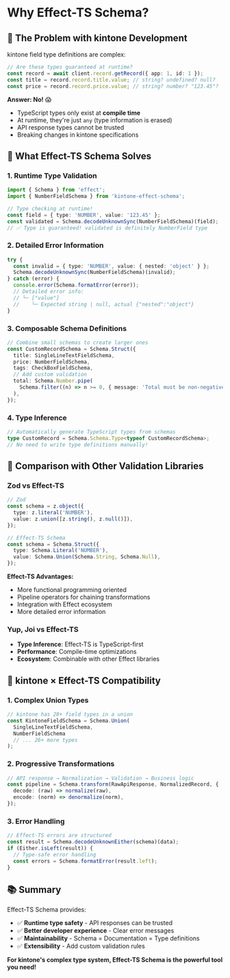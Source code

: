 # Why Effect-TS Schema?

## 🤔 The Problem with kintone Development

kintone field type definitions are complex:

```typescript
// Are these types guaranteed at runtime?
const record = await client.record.getRecord({ app: 1, id: 1 });
const title = record.record.title.value; // string? undefined? null?
const price = record.record.price.value; // string? number? "123.45"?
```

**Answer: No!** 😱

- TypeScript types only exist at **compile time**
- At runtime, they're just `any` (type information is erased)
- API response types cannot be trusted
- Breaking changes in kintone specifications

## 💪 What Effect-TS Schema Solves

### 1. **Runtime Type Validation**

```typescript
import { Schema } from 'effect';
import { NumberFieldSchema } from 'kintone-effect-schema';

// Type checking at runtime!
const field = { type: 'NUMBER', value: '123.45' };
const validated = Schema.decodeUnknownSync(NumberFieldSchema)(field);
// ✅ Type is guaranteed! validated is definitely NumberField type
```

### 2. **Detailed Error Information**

```typescript
try {
  const invalid = { type: 'NUMBER', value: { nested: 'object' } };
  Schema.decodeUnknownSync(NumberFieldSchema)(invalid);
} catch (error) {
  console.error(Schema.formatError(error));
  // Detailed error info:
  // └─ ["value"]
  //    └─ Expected string | null, actual {"nested":"object"}
}
```

### 3. **Composable Schema Definitions**

```typescript
// Combine small schemas to create larger ones
const CustomRecordSchema = Schema.Struct({
  title: SingleLineTextFieldSchema,
  price: NumberFieldSchema,
  tags: CheckBoxFieldSchema,
  // Add custom validation
  total: Schema.Number.pipe(
    Schema.filter((n) => n >= 0, { message: 'Total must be non-negative' })
  ),
});
```

### 4. **Type Inference**

```typescript
// Automatically generate TypeScript types from schemas
type CustomRecord = Schema.Schema.Type<typeof CustomRecordSchema>;
// No need to write type definitions manually!
```

## 🚀 Comparison with Other Validation Libraries

### Zod vs Effect-TS

```typescript
// Zod
const schema = z.object({
  type: z.literal('NUMBER'),
  value: z.union([z.string(), z.null()]),
});

// Effect-TS Schema
const schema = Schema.Struct({
  type: Schema.Literal('NUMBER'),
  value: Schema.Union(Schema.String, Schema.Null),
});
```

**Effect-TS Advantages:**
- More functional programming oriented
- Pipeline operators for chaining transformations
- Integration with Effect ecosystem
- More detailed error information

### Yup, Joi vs Effect-TS

- **Type Inference**: Effect-TS is TypeScript-first
- **Performance**: Compile-time optimizations
- **Ecosystem**: Combinable with other Effect libraries

## 🎯 kintone × Effect-TS Compatibility

### 1. **Complex Union Types**

```typescript
// kintone has 28+ field types in a union
const KintoneFieldSchema = Schema.Union(
  SingleLineTextFieldSchema,
  NumberFieldSchema
  // ... 26+ more types
);
```

### 2. **Progressive Transformations**

```typescript
// API response → Normalization → Validation → Business logic
const pipeline = Schema.transform(RawApiResponse, NormalizedRecord, {
  decode: (raw) => normalize(raw),
  encode: (norm) => denormalize(norm),
});
```

### 3. **Error Handling**

```typescript
// Effect-TS errors are structured
const result = Schema.decodeUnknownEither(schema)(data);
if (Either.isLeft(result)) {
  // Type-safe error handling
  const errors = Schema.formatError(result.left);
}
```

## 📚 Summary

Effect-TS Schema provides:

- ✅ **Runtime type safety** - API responses can be trusted
- ✅ **Better developer experience** - Clear error messages
- ✅ **Maintainability** - Schema = Documentation = Type definitions
- ✅ **Extensibility** - Add custom validation rules

**For kintone's complex type system, Effect-TS Schema is the powerful tool you need!**